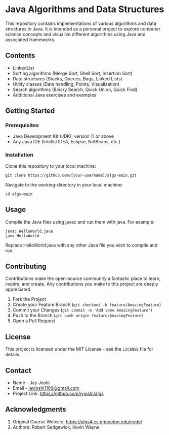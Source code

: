 # Java Algorithms and Data Structures

This repository contains implementations of various algorithms and data structures in Java. It is intended as a personal project to explore computer science concepts and visualize different algorithms using Java and associated frameworks.

## Contents

- LinkedList
- Sorting algorithms (Merge Sort, Shell Sort, Insertion Sort)
- Data structures (Stacks, Queues, Bags, Linked Lists)
- Utility classes (Date handling, Points, Visualization)
- Search algorithms (Binary Search, Quick Union, Quick Find)
- Additional Java exercises and examples

## Getting Started

### Prerequisites

- Java Development Kit (JDK), version 11 or above
- Any Java IDE (IntelliJ IDEA, Eclipse, NetBeans, etc.)

### Installation

Clone this repository to your local machine:

```
git clone https://github.com/[your-username]/algs-main.git
```
Navigate to the working-directory in your local machine:
```
cd algs-main
```

## Usage
Compile the Java files using javac and run them with java. For example:
```
javac HelloWorld.java
java HelloWorld
```
Replace HelloWorld.java with any other Java file you wish to compile and run.

## Contributing

Contributions make the open-source community a fantastic place to learn, inspire, and create. Any contributions you make to this project are deeply appreciated.

1. Fork the Project
2. Create your Feature Branch (`git checkout -b feature/AmazingFeature`)
3. Commit your Changes (`git commit -m 'Add some AmazingFeature'`)
4. Push to the Branch (`git push origin feature/AmazingFeature`)
5. Open a Pull Request

## License

This project is licensed under the MIT License - see the `LICENSE` file for details.

## Contact

* Name - Jay Joshi
* Email - jayjoshi1109@gmail.com
* Project Link: https://github.com/jyjoshi/algs

## Acknowledgments

1. Original Course Website: https://algs4.cs.princeton.edu/code/
2. Authors: Robert Sedgewick, Kevin Wayne
